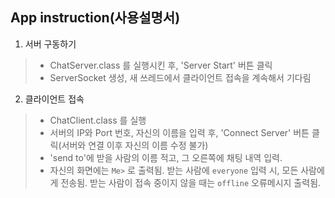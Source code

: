 ## App instruction(사용설명서)
1. 서버 구동하기
>- ChatServer.class 를 실행시킨 후, 'Server Start' 버튼 클릭
>- ServerSocket 생성, 새 쓰레드에서 클라이언트 접속을 계속해서 기다림

2. 클라이언트 접속
>- ChatClient.class 를 실행
>- 서버의 IP와 Port 번호, 자신의 이름을 입력 후, 'Connect Server' 버튼 클릭(서버와 연결 이후 자신의 이름 수정 불가)
>- 'send to'에 받을 사람의 이름 적고, 그 오른쪽에 채팅 내역 입력.
>- 자신의 화면에는 `Me>` 로 출력됨.
받는 사람에 `everyone` 입력 시, 모든 사람에게 전송됨.
받는 사람이 접속 중이지 않을 때는 `offline` 오류메시지 출력됨.